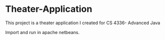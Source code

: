 # Theater-Application
This project is a theater application I created for CS 4336- Advanced Java

Import and run in apache netbeans.
